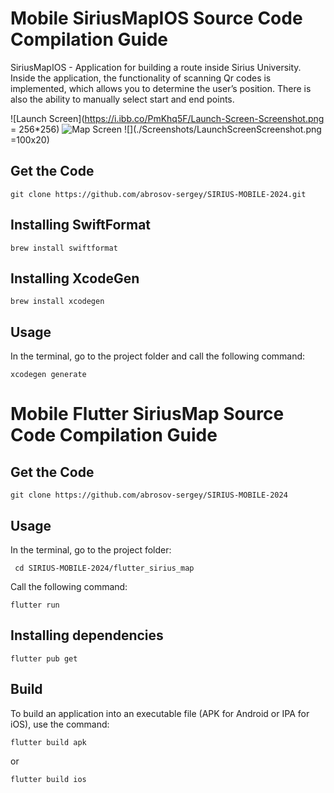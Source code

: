 # Mobile SiriusMapIOS Source Code Compilation Guide

SiriusMapIOS - Application for building a route inside Sirius University. Inside the application, the functionality of scanning Qr codes is implemented, 
which allows you to determine the user’s position. There is also the ability to manually select start and end points.

![Launch Screen](https://i.ibb.co/PmKhq5F/Launch-Screen-Screenshot.png = 256*256) ![Map Screen](https://i.ibb.co/TWG5GFh/Map-Screen-Screenshot.png)
![](./Screenshots/LaunchScreenScreenshot.png =100x20)

## Get the Code

```
git clone https://github.com/abrosov-sergey/SIRIUS-MOBILE-2024.git
```

## Installing SwiftFormat

```
brew install swiftformat
```

## Installing XcodeGen

```
brew install xcodegen
```

## Usage

In the terminal, go to the project folder and call the following command:

```
xcodegen generate
```

# Mobile Flutter SiriusMap Source Code Compilation Guide

## Get the Code

```
git clone https://github.com/abrosov-sergey/SIRIUS-MOBILE-2024
```

## Usage

In the terminal, go to the project folder:

```
 cd SIRIUS-MOBILE-2024/flutter_sirius_map
```


Call the following command:

```
flutter run
```

## Installing dependencies

```
flutter pub get
```


## Build 

To build an application into an executable file (APK for Android or IPA for iOS), use the command:

```
flutter build apk
```

or

```
flutter build ios
```
